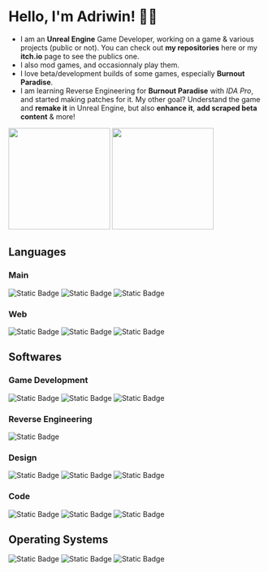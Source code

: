 # Hello, I'm Adriwin! 👋🏼
- I am an **Unreal Engine** Game Developer, working on a game & various projects (public or not). You can check out **my repositories** here or my **itch.io** page to see the publics one.
- I also mod games, and occasionnaly play them.
- I love beta/development builds of some games, especially **Burnout Paradise**.
- I am learning Reverse Engineering for **Burnout Paradise** with *IDA Pro*, and started making patches for it. My other goal? Understand the game and **remake it** in Unreal Engine, but also **enhance it**, **add scraped beta content** & more!

<div>
    <img src="https://github-readme-stats.vercel.app/api?username=Adriwin06&show_icons=true&theme=github_dark_dimmed" height="200">
    <img src="https://github-readme-stats.vercel.app/api/top-langs/?username=Adriwin06&langs_count=10&layout=compact&theme=github_dark_dimmed" height="200">
</div>

## Languages
### Main
![Static Badge](https://img.shields.io/badge/C-00589c?style=for-the-badge&logo=c&logoColor=white)
![Static Badge](https://img.shields.io/badge/Python-2f6c9d?style=for-the-badge&logo=python&logoColor=ffdb4a)
![Static Badge](https://img.shields.io/badge/Bash-2a3238?style=for-the-badge&logo=gnubash&logoColor=white)
### Web
![Static Badge](https://img.shields.io/badge/HTML-e54c21?style=for-the-badge&logo=html5&logoColor=white)
![Static Badge](https://img.shields.io/badge/CSS-264de4?style=for-the-badge&logo=css3&logoColor=white)
![Static Badge](https://img.shields.io/badge/JavaScript-fedd22?style=for-the-badge&logo=javascript&logoColor=black)  

## Softwares
### Game Development
![Static Badge](https://img.shields.io/badge/Unreal%20Engine-ffffff?style=for-the-badge&logo=unreal-engine&logoColor=black)
![Static Badge](https://img.shields.io/badge/Blender-eb7700?style=for-the-badge&logo=blender&logoColor=white)
![Static Badge](https://img.shields.io/badge/Gaea-ffb800?style=for-the-badge&logo=quadspinner&logoColor=white)

### Reverse Engineering
![Static Badge](https://img.shields.io/badge/IDA%20Pro-e1164d?style=for-the-badge&logo=ida&logoColor=white)

### Design
![Static Badge](https://img.shields.io/badge/Figma-874fff?style=for-the-badge&logo=figma&logoColor=white)
![Static Badge](https://img.shields.io/badge/Adobe%20Illustrator-330000?style=for-the-badge&logo=adobe-illustrator&logoColor=white)
![Static Badge](https://img.shields.io/badge/Krita-f54ff4?style=for-the-badge&logo=krita&logoColor=white)

### Code
![Static Badge](https://img.shields.io/badge/Visual%20Studio%20Code-2578ac?style=for-the-badge&logo=visual-studio-code&logoColor=white)
![Static Badge](https://img.shields.io/badge/Sublime%20Text-f89820?style=for-the-badge&logo=sublime-text&logoColor=white)
![Static Badge](https://img.shields.io/badge/Visual%20Studio-7252aa?style=for-the-badge&logo=visual-studio&logoColor=white)

## Operating Systems
![Static Badge](https://img.shields.io/badge/Windows-38c1ff?style=for-the-badge&logo=windows-11&logoColor=white)
![Static Badge](https://img.shields.io/badge/Linux-FCC624?style=for-the-badge&logo=linux&logoColor=black)
![Static Badge](https://img.shields.io/badge/Android-30d780?style=for-the-badge&logo=android&logoColor=white)
